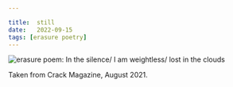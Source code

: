 ```yaml
---

title:  still
date:   2022-09-15
tags: [erasure poetry]
---
```


<img src="https://www.davidralphlewis.co.uk/assets/images/articles/2022/still.jpeg" alt="erasure poem: In the silence/ I am weightless/ lost in the clouds" title="Shhhhhh" class="responsive"><br>

Taken from Crack Magazine, August 2021.

